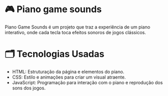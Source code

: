 # 🎮 Piano game sounds

Piano Game Sounds é um projeto que traz a experiência de um piano interativo, onde cada tecla toca efeitos sonoros de jogos clássicos.

# 🗂️ Tecnologias Usadas

- HTML: Estruturação da página e elementos do piano.
- CSS: Estilo e animações para criar um visual atraente.
- JavaScript: Programação para interação com o piano e reprodução dos sons dos jogos.
